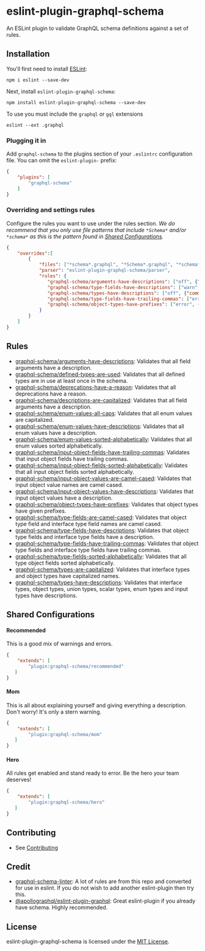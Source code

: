 # eslint-plugin-graphql-schema

An ESLint plugin to validate GraphQL schema definitions against a set of rules.

## Installation

You'll first need to install [ESLint](http://eslint.org):

```
npm i eslint --save-dev
```

Next, install `eslint-plugin-graphql-schema`:

```
npm install eslint-plugin-graphql-schema --save-dev
```

To use you must include the `graphql` or `gql` extensions  
```
eslint --ext .graphql
```
### Plugging it in

Add `graphql-schema` to the plugins section of your `.eslintrc` configuration file. You can omit the `eslint-plugin-` prefix:

```json
{
    "plugins": [
        "graphql-schema"
    ]
}
```

### Overriding and settings rules
Configure the rules you want to use under the rules section. *We do recommend that you only use file
patterns that include `*Schema*` and/or `*schema*` as this is the pattern found in [Shared Configurations](#shared-configurations).*

```json
{
    "overrides":[
        {
            "files": ["*schema*.graphql", "*Schema*.graphql", "*schema*.gql", "*Schema*.gql"],
            "parser": "eslint-plugin-graphql-schema/parser",
            "rules": {
               "graphql-schema/arguments-have-descriptions": ["off", {"commentDescriptions": false}],
               "graphql-schema/type-fields-have-descriptions": ["warn", {"commentDescriptions": false}],
               "graphql-schema/types-have-descriptions": ["off", {"commentDescriptions": false}],
               "graphql-schema/type-fields-have-trailing-commas": ["error", "never"],
               "graphql-schema/object-types-have-prefixes": ["error", {"prefixes": ["Org"]}]
            }
        }
    ]
}
```

## Rules

* [graphql-schema/arguments-have-descriptions](docs/rules/arguments-have-descriptions.md): Validates that all field arguments have a description.
* [graphql-schema/defined-types-are-used](docs/rules/defined-types-are-used.md): Validates that all defined types are in use at least once in the schema.
* [graphql-schema/deprecations-have-a-reason](docs/rules/deprecations-have-a-reason.md): Validates that all deprecations have a reason.
* [graphql-schema/descriptions-are-capitalized](docs/rules/descriptions-are-capitalized.md): Validates that all field arguments have a description.
* [graphql-schema/enum-values-all-caps](docs/rules/enum-values-all-caps.md): Validates that all enum values are capitalized.
* [graphql-schema/enum-values-have-descriptions](docs/rules/enum-values-have-descriptions.md): Validates that all enum values have a description. 
* [graphql-schema/enum-values-sorted-alphabetically](docs/rules/enum-values-sorted-alphabetically.md): Validates that all enum values sorted alphabetically.
* [graphql-schema/input-object-fields-have-trailing-commas](docs/rules/input-object-fields-have-trailing-commas.md): Validates that input object fields have trailing commas.
* [graphql-schema/input-object-fields-sorted-alphabetically](docs/rules/input-object-fields-sorted-alphabetically.md): Validates that all input object fields sorted alphabetically. 
* [graphql-schema/input-object-values-are-camel-cased](docs/rules/input-object-values-are-camel-cased.md): Validates  that input object value names are camel cased.
* [graphql-schema/input-object-values-have-descriptions](docs/rules/input-object-values-have-descriptions.md): Validates that input object values have a description.
* [graphql-schema/object-types-have-prefixes](docs/rules/object-types-have-prefixes.md): Validates that object types have given prefixes.
* [graphql-schema/type-fields-are-camel-cased](docs/rules/type-fields-are-camel-cased.md): Validates that object type field and interface type field names are camel cased.
* [graphql-schema/type-fields-have-descriptions](docs/rules/type-fields-have-descriptions.md): Validates that object type fields and interface type fields have a description.
* [graphql-schema/type-fields-have-trailing-commas](docs/rules/type-fields-have-trailing-commas.md): Validates that object type fields and interface type fields have trailing commas.
* [graphql-schema/type-fields-sorted-alphabetically](docs/rules/type-fields-sorted-alphabetically.md): Validates  that all type object fields sorted alphabetically.
* [graphql-schema/types-are-capitalized](docs/rules/types-are-capitalized.md): Validates that interface types and object types have capitalized names.
* [graphql-schema/types-have-descriptions](docs/rules/types-have-descriptions.md): Validates that interface types, object types, union types, scalar types, enum types and input types have descriptions.

## Shared Configurations

#### Recommended

This is a good mix of warnings and errors.

```json
{
    "extends": [
        "plugin:graphql-schema/recommended"
   ]
}
```

#### Mom

This is all about explaining yourself and giving everything a description. Don't worry!
It's only a stern warning.

```json
{
    "extends": [
        "plugin:graphql-schema/mom"
   ]
}
```

#### Hero

All rules get enabled and stand ready to error. Be the hero your team deserves!

```json
{
    "extends": [
        "plugin:graphql-schema/hero"
   ]
}
```

## Contributing
 * See [Contributing](CONTRIBUTING.md)
                                                                                 
## Credit                                                                                 
 * [graphql-schema-linter](https://github.com/cjoudrey/graphql-schema-linter): A lot of rules are from this repo and converted for use in eslint. If you do not wish to add another eslint-plugin then try this.
 * [@apollographql/eslint-plugin-graphql](https://github.com/apollographql/eslint-plugin-graphql): Great eslint-plugin if you already have schema. Highly recommended.

## License
eslint-plugin-graphql-schema is licensed under the [MIT License](http://www.opensource.org/licenses/mit-license.php).

